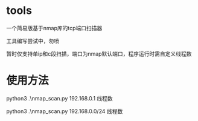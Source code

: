 # tools
一个简易版基于nmap库的tcp端口扫描器

工具编写尝试中，勿喷

暂时仅支持单ip和c段扫描，端口为nmap默认端口，程序运行时需自定义线程数
# 使用方法


python3 .\nmap_scan.py 192.168.0.1 线程数      


python3 .\nmap_scan.py 192.168.0.0/24 线程数

